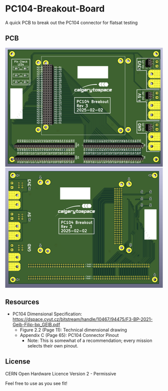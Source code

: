 # PC104-Breakout-Board
A quick PCB to break out the PC104 connector for flatsat testing

## PCB

![Top Side Render](docs/top-side-render.png)
![Bottom Side Render](docs/bottom-side-render.png)

## Resources

* PC104 Dimensional Specification: https://dspace.cvut.cz/bitstream/handle/10467/94475/F3-BP-2021-Geib-Filip-bp_GEIB.pdf
    * Figure 2.2 (Page 11): Technical dimensional drawing
    * Appendix C (Page 65): PC104 Connector Pinout
        * Note: This is somewhat of a recommendation; every mission selects their own pinout.

## License

CERN Open Hardware Licence Version 2 - Permissive

Feel free to use as you see fit!

